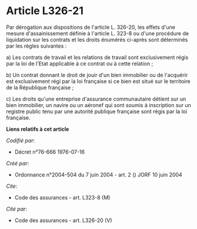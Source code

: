 # Article L326-21

Par dérogation aux dispositions de l'article L. 326-20, les effets d'une mesure d'assainissement définie à l'article L. 323-8
ou d'une procédure de liquidation sur les contrats et les droits énumérés ci-après sont déterminés par les règles suivantes :

a) Les contrats de travail et les relations de travail sont exclusivement régis par la loi de l'Etat applicable à ce contrat
ou à cette relation ;

b) Un contrat donnant le droit de jouir d'un bien immobilier ou de l'acquérir est exclusivement régi par la loi française si
ce bien est situé sur le territoire de la République française ;

c) Les droits qu'une entreprise d'assurance communautaire détient sur un bien immobilier, un navire ou un aéronef qui sont
soumis à inscription sur un registre public tenu par une autorité publique française sont régis par la loi française.

**Liens relatifs à cet article**

_Codifié par_:

  - Décret n°76-666 1976-07-16

_Créé par_:

  - Ordonnance n°2004-504 du 7 juin 2004 - art. 2 () JORF 10 juin 2004

_Cite_:

  - Code des assurances - art. L323-8 (M)

_Cité par_:

  - Code des assurances - art. L326-20 (V)
